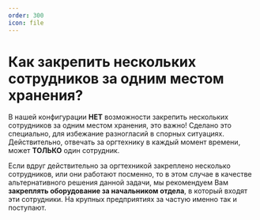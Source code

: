 ```yaml
---
order: 300
icon: file
---
```


# Как закрепить нескольких сотрудников за одним местом хранения?

В нашей конфигурации **НЕТ** возможности закрепить нескольких сотрудников за одним местом хранения, это важно! Сделано это специально, для избежание разногласий в спорных ситуациях.
Действительно, отвечать за оргтехнику в каждый момент времени, может **ТОЛЬКО** один сотрудник.

Если вдруг действительно за оргтехникой закреплено несколько сотрудников, или они работают посменно, то в этом случае в качестве альтернативного решения данной задачи, мы рекомендуем Вам **закреплять оборудование за начальником отдела**, в который входят эти сотрудники. На крупных предприятиях за частую именно так и поступают.

